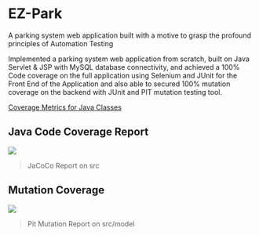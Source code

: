 # EZ-Park
A parking system web application built with a motive to grasp the profound principles of Automation Testing 

Implemented a parking system web application from scratch, built on Java Servlet & JSP with MySQL database connectivity, and achieved a 100% Code coverage on the full application using Selenium and JUnit for the Front End of the Application and also able to secured 100% mutation coverage on the backend with JUnit and PIT mutation testing tool.

[Coverage Metrics for Java Classes](../master/Reports/Metrics.xlsx)

## Java Code Coverage Report
![](https://github.com/Ap00rvSaxena/EZ-Park/tree/master/images/jacoco.png)
> JaCoCo Report on src

## Mutation Coverage
![](https://github.com/Ap00rvSaxena/EZ-Park/tree/master/images/pit.png)
> Pit Mutation Report on src/model